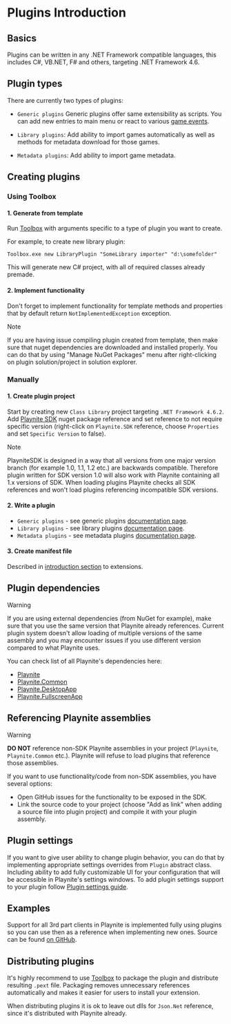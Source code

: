 Plugins Introduction
=====================

Basics
---------------------

Plugins can be written in any .NET Framework compatible languages, this includes C#, VB.NET, F# and others, targeting .NET Framework 4.6.

Plugin types
---------------------

There are currently two types of plugins:

- `Generic plugins` Generic plugins offer same extensibility as scripts. You can add new entries to main menu or react to various [game events](events.md).

- `Library plugins`: Add ability to import games automatically as well as methods for metadata download for those games.

- `Metadata plugins`: Add ability to import game metadata.

Creating plugins
---------------------

### Using Toolbox

#### 1. Generate from template

Run [Toolbox](../toolbox.md) with arguments specific to a type of plugin you want to create.

For example, to create new library plugin:

```
Toolbox.exe new LibraryPlugin "SomeLibrary importer" "d:\somefolder"
```

This will generate new C# project, with all of required classes already premade.

#### 2. Implement functionality

Don't forget to implement functionality for template methods and properties that by default return `NotImplementedException` exception.

> [!NOTE] 
If you are having issue compiling plugin created from template, then make sure that nuget dependencies are downloaded and installed properly. You can do that by using "Manage NuGet Packages" menu after right-clicking on plugin solution/project in solution explorer.

### Manually

#### 1. Create plugin project

Start by creating new `Class Library` project targeting `.NET Framework 4.6.2`. Add [Playnite SDK](https://www.nuget.org/packages/PlayniteSDK/) nuget package reference and set reference to not require specific version (right-click on `Playnite.SDK` reference, choose `Properties` and set `Specific Version` to false).

> [!NOTE] 
> PlayniteSDK is designed in a way that all versions from one major version branch (for example 1.0, 1.1, 1.2 etc.) are backwards compatible. Therefore plugin written for SDK version 1.0 will also work with Playnite containing all 1.x versions of SDK. When loading plugins Playnite checks all SDK references and won't load plugins referencing incompatible SDK versions.

#### 2. Write a plugin

- `Generic plugins` - see generic plugins [documentation page](genericPlugins.md).
- `Library plugins` - see library plugins [documentation page](libraryPlugins.md).
- `Metadata plugins` - see metadata plugins [documentation page](metadataPlugins.md).

#### 3. Create manifest file

Described in [introduction section](../intro.md) to extensions.

Plugin dependencies
---------------------

> [!WARNING] 
> If you are using external dependencies (from NuGet for example), make sure that you use the same version that Playnite already references. Current plugin system doesn't allow loading of multiple versions of the same assembly and you may encounter issues if you use different version compared to what Playnite uses.

You can check list of all Playnite's dependencies here:

- [Playnite](https://github.com/JosefNemec/Playnite/blob/master/source/Playnite/packages.config)
- [Playnite.Common](https://github.com/JosefNemec/Playnite/blob/master/source/Playnite.Common/packages.config)
- [Playnite.DesktopApp](https://github.com/JosefNemec/Playnite/blob/master/source/Playnite.DesktopApp/packages.config)
- [Playnite.FullscreenApp](https://github.com/JosefNemec/Playnite/blob/master/source/Playnite.FullscreenApp/packages.config)

Referencing Playnite assemblies
---------------------

> [!WARNING] 
> **DO NOT** reference non-SDK Playnite assemblies in your project (`Playnite`, `Playnite.Common` etc.). Playnite will refuse to load plugins that reference those assemblies.

If you want to use functionality/code from non-SDK assemblies, you have several options:
* Open GitHub issues for the functionality to be exposed in the SDK.
* Link the source code to your project (choose "Add as link" when adding a source file into plugin project) and compile it with your plugin assembly.


Plugin settings
---------------------

If you want to give user ability to change plugin behavior, you can do that by implementing appropriate settings overrides from `Plugin` abstract class. Including ability to add fully customizable UI for your configuration that will be accessible in Playnite's settings windows. To add plugin settings support to your plugin follow [Plugin settings guide](pluginSettings.md).

Examples
---------------------

Support for all 3rd part clients in Playnite is implemented fully using plugins so you can use then as a reference when implementing new ones. Source can be found [on GitHub](https://github.com/JosefNemec/Playnite/tree/master/source/Plugins).

Distributing plugins
---------------------

It's highly recommend to use [Toolbox](../toolbox.md) to package the plugin and distribute resulting `.pext` file. Packaging removes unnecessary references automatically and makes it easier for users to install your extension.

When distributing plugins it is ok to leave out dlls for `Json.Net` reference, since it's distributed with Playnite already.